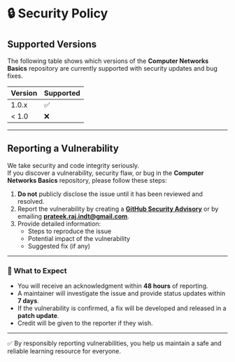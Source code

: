 # 🔒 Security Policy

## Supported Versions

The following table shows which versions of the **Computer Networks Basics** repository are currently supported with security updates and bug fixes.

| Version  | Supported          |
| -------- | ------------------ |
| 1.0.x    | :white_check_mark: |
| < 1.0    | :x:                |

---

## Reporting a Vulnerability

We take security and code integrity seriously.  
If you discover a vulnerability, security flaw, or bug in the **Computer Networks Basics** repository, please follow these steps:

1. **Do not** publicly disclose the issue until it has been reviewed and resolved.  
2. Report the vulnerability by creating a **[GitHub Security Advisory](https://github.com/PrateekRaj8125/CN_Lab/security/advisories)** or by emailing **[prateek.raj.indt@gmail.com](mailto:prateek.raj.indt@gmail.com)**.  
3. Provide detailed information:  
   - Steps to reproduce the issue  
   - Potential impact of the vulnerability  
   - Suggested fix (if any)  

---

### 🔔 What to Expect

- You will receive an acknowledgment within **48 hours** of reporting.  
- A maintainer will investigate the issue and provide status updates within **7 days**.  
- If the vulnerability is confirmed, a fix will be developed and released in a **patch update**.  
- Credit will be given to the reporter if they wish.  

---

✅ By responsibly reporting vulnerabilities, you help us maintain a safe and reliable learning resource for everyone.  
